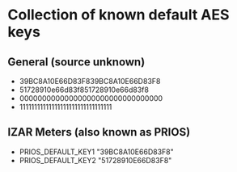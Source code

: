 # Collection of known default AES keys

## General (source unknown)

+ 39BC8A10E66D83F839BC8A10E66D83F8
+ 51728910e66d83f851728910e66d83f8
+ 00000000000000000000000000000000
+ 11111111111111111111111111111111

## IZAR Meters (also known as PRIOS)

+ PRIOS_DEFAULT_KEY1 "39BC8A10E66D83F8"
+ PRIOS_DEFAULT_KEY2 "51728910E66D83F8"
